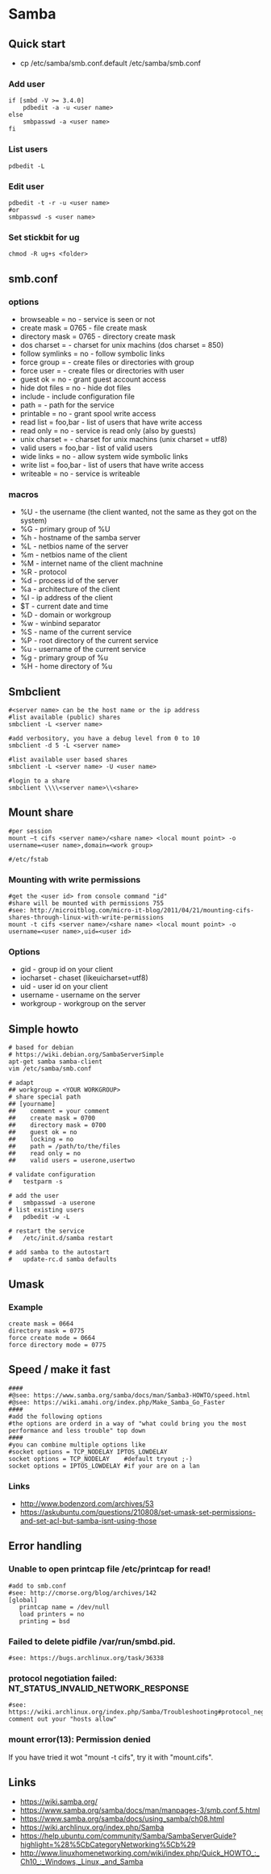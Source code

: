 # Samba

## Quick start

* cp /etc/samba/smb.conf.default /etc/samba/smb.conf

### Add user

```
if [smbd -V >= 3.4.0]
    pdbedit -a -u <user name>
else
    smbpasswd -a <user name>
fi
```

### List users

```
pdbedit -L
```

### Edit user

```
pdbedit -t -r -u <user name>
#or
smbpasswd -s <user name>
```

### Set stickbit for ug

```
chmod -R ug+s <folder>
```

## smb.conf

### options

* browseable = no           -   service is seen or not
* create mask = 0765        -   file create mask
* directory mask = 0765     -   directory create mask
* dos charset = <charset>   -   charset for unix machins (dos charset = 850)
* follow symlinks = no      -   follow symbolic links
* force group = <name>      -   create files or directories with group <name>
* force user = <name>       -   create files or directories with user <name>
* guest ok = no             -   grant guest account access
* hide dot files = no       -   hide dot files
* include <path>            -   include configuration file
* path = <path>             -   path for the service
* printable = no            -   grant spool write access
* read list = foo,bar       -   list of users that have write access
* read only = no            -   service is read only (also by guests)
* unix charset = <charset>  -   charset for unix machins (unix charset = utf8)
* valid users = foo,bar     -   list of valid users
* wide links = no           -   allow system wide symbolic links
* write list = foo,bar      -   list of users that have write access
* writeable = no            -   service is writeable

### macros

* %U    -   the username (the client wanted, not the same as they got on the system)
* %G    -   primary group of %U
* %h    -   hostname of the samba server
* %L    -   netbios name of the server
* %m    -   netbios name of the client
* %M    -   internet name of the client machnine
* %R    -   protocol
* %d    -   process id of the server
* %a    -   architecture of the client
* %I    -   ip address of the client
* $T    -   current date and time
* %D    -   domain or workgroup
* %w    -   winbind separator
* %S    -   name of the current service
* %P    -   root directory of the current service
* %u    -   username of the current service
* %g    -   primary group of %u
* %H    -   home directory of %u

## Smbclient

```
#<server name> can be the host name or the ip address
#list available (public) shares
smbclient -L <server name>

#add verbository, you have a debug level from 0 to 10
smbclient -d 5 -L <server name>

#list available user based shares
smbclient -L <server name> -U <user name>

#login to a share
smbclient \\\\<server name>\\<share>
```

## Mount share 

```
#per session
mount –t cifs <server name>/<share name> <local mount point> -o username=<user name>,domain=<work group>

#/etc/fstab
```

### Mounting with write permissions

```
#get the <user id> from console command "id"
#share will be mounted with permissions 755
#see: http://microitblog.com/micro-it-blog/2011/04/21/mounting-cifs-shares-through-linux-with-write-permissions
mount -t cifs <server name>/<share name> <local mount point> -o username=<user name>,uid=<user id>
```

### Options

* gid       -   group id on your client
* iocharset -   chaset (likeuicharset=utf8)
* uid       -   user id on your client
* username  -   username on the server
* workgroup -   workgroup on the server

## Simple howto

```
# based for debian
# https://wiki.debian.org/SambaServerSimple
apt-get samba samba-client
vim /etc/samba/smb.conf

# adapt
## workgroup = <YOUR WORKGROUP>
# share special path
## [yourname]
##    comment = your comment
##    create mask = 0700
##    directory mask = 0700
##    guest ok = no
##    locking = no
##    path = /path/to/the/files
##    read only = no
##    valid users = userone,usertwo

# validate configuration
#   testparm -s

# add the user
#   smbpasswd -a userone
# list existing users
#   pdbedit -w -L

# restart the service
#   /etc/init.d/samba restart

# add samba to the autostart
#   update-rc.d samba defaults
```

## Umask

### Example

```
create mask = 0664
directory mask = 0775
force create mode = 0664
force directory mode = 0775
```

## Speed / make it fast

```
####
#@see: https://www.samba.org/samba/docs/man/Samba3-HOWTO/speed.html
#@see: https://wiki.amahi.org/index.php/Make_Samba_Go_Faster 
####
#add the following options
#the options are orderd in a way of "what could bring you the most performance and less trouble" top down
####
#you can combine multiple options like
#socket options = TCP_NODELAY IPTOS_LOWDELAY
socket options = TCP_NODELAY    #default tryout ;-)
socket options = IPTOS_LOWDELAY #if your are on a lan
```

### Links

* http://www.bodenzord.com/archives/53
* https://askubuntu.com/questions/210808/set-umask-set-permissions-and-set-acl-but-samba-isnt-using-those

## Error handling

###  Unable to open printcap file /etc/printcap for read!

```
#add to smb.conf
#see: http://cmorse.org/blog/archives/142
[global]
   printcap name = /dev/null
   load printers = no
   printing = bsd
```

### Failed to delete pidfile /var/run/smbd.pid.

```
#see: https://bugs.archlinux.org/task/36338
```

### protocol negotiation failed: NT_STATUS_INVALID_NETWORK_RESPONSE

```
#see: https://wiki.archlinux.org/index.php/Samba/Troubleshooting#protocol_negotiation_failed:_NT_STATUS_INVALID_NETWORK_RESPONSE
comment out your "hosts allow"
```

### mount error(13): Permission denied

If you have tried it wot "mount -t cifs", try it with "mount.cifs".

## Links

* https://wiki.samba.org/
* https://www.samba.org/samba/docs/man/manpages-3/smb.conf.5.html
* https://www.samba.org/samba/docs/using_samba/ch08.html
* https://wiki.archlinux.org/index.php/Samba
* https://help.ubuntu.com/community/Samba/SambaServerGuide?highlight=%28%5CbCategoryNetworking%5Cb%29
* http://www.linuxhomenetworking.com/wiki/index.php/Quick_HOWTO_:_Ch10_:_Windows,_Linux,_and_Samba

